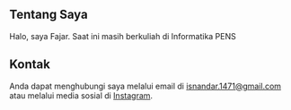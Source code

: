 ## Tentang Saya

Halo, saya Fajar.
Saat ini masih berkuliah di Informatika PENS

## Kontak

Anda dapat menghubungi saya melalui email di [isnandar.1471@gmail.com](mailto:isnandar.1471@gmail.com) atau melalui media sosial di [Instagram](https://instagram.com/isnandar_fajar_pangestu).
